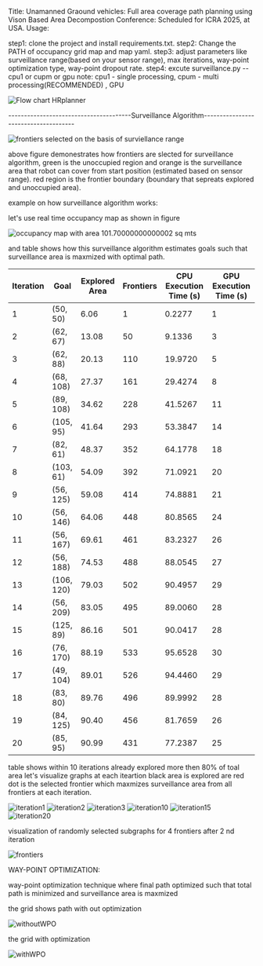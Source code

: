 Title: Unamanned Graound vehicles: Full area coverage path planning using Vison Based Area Decompostion
Conference: Scheduled for ICRA 2025, at USA.
Usage:

step1: clone the project and install requirements.txt.
step2: Change the PATH of occupancy grid map and map yaml.
step3: adjust parameters like surveillance range(based on your sensor range), max iterations, way-point optimization type, way-point dropout rate.
step4: excute surveillance.py -- cpu1 or cupm or gpu   note: cpu1 - single processing, cpum - multi processing(RECOMMENDED) , GPU

![Flow chart HRplanner](./flow_chart.png)




---------------------------------------Surveillance Algorithm-------------------------------------




![frontiers selected on the basis of surviellance range](./grid_maps/frontier.png)

above figure demonestrates how frontiers are slected for surveillance algorithm, green is the unoccupied region and orange is the surveillance area that robot can cover from start position (estimated based on sensor range). red region is the frontier boundary (boundary that sepreats explored and unoccupied area).

example on how surveillance algorithm works:

let's use real time occupancy map as shown in figure

![occupancy map with area 101.70000000000002 sq mts ](./grid_maps/original_map.png)

and table shows how this surveillance algorithm estimates goals such that surveillance area is maxmized with optimal path.

| Iteration | Goal      | Explored Area | Frontiers | CPU Execution Time (s) | GPU Execution Time (s) |
|-----------|-----------|---------------|-----------|------------------------|------------------------|
| 1         | (50, 50)  | 6.06          | 1         | 0.2277                 | 1                      |
| 2         | (62, 67)  | 13.08         | 50        | 9.1336                 | 3                      |
| 3         | (62, 88)  | 20.13         | 110       | 19.9720                | 5                      |
| 4         | (68, 108) | 27.37         | 161       | 29.4274                | 8                      |
| 5         | (89, 108) | 34.62         | 228       | 41.5267                | 11                     |
| 6         | (105, 95) | 41.64         | 293       | 53.3847                | 14                     |
| 7         | (82, 61)  | 48.37         | 352       | 64.1778                | 18                     |
| 8         | (103, 61) | 54.09         | 392       | 71.0921                | 20                     |
| 9         | (56, 125) | 59.08         | 414       | 74.8881                | 21                     |
| 10        | (56, 146) | 64.06         | 448       | 80.8565                | 24                     |
| 11        | (56, 167) | 69.61         | 461       | 83.2327                | 26                     |
| 12        | (56, 188) | 74.53         | 488       | 88.0545                | 27                     |
| 13        | (106, 120)| 79.03         | 502       | 90.4957                | 29                     |
| 14        | (56, 209) | 83.05         | 495       | 89.0060                | 28                     |
| 15        | (125, 89) | 86.16         | 501       | 90.0417                | 28                     |
| 16        | (76, 170) | 88.19         | 533       | 95.6528                | 30                     |
| 17        | (49, 104) | 89.01         | 526       | 94.4460                | 29                     |
| 18        | (83, 80)  | 89.76         | 496       | 89.9992                | 28                     |
| 19        | (84, 125) | 90.40         | 456       | 81.7659                | 26                     |
| 20        | (85, 95)  | 90.99         | 431       | 77.2387                | 25                     |



table shows within 10 iterations already explored more then 80% of toal area let's visualize graphs at each iteartion black area is explored are red dot is the selected frontier which maxmizes surveillance area from all frontiers at each iteration.

![iteration1](./grid_maps/iteration1.png)
![iteration2](./grid_maps/iteration2.png)
![iteration3](./grid_maps/iteration3.png)
![iteration10](./grid_maps/iteration10.png)
![iteration15](./grid_maps/iteration15.png)
![iteration20](./grid_maps/iteration20.png)

visualization of randomly selected subgraphs for 4 frontiers after 2 nd iteration 





![frontiers](./grid_maps/frontiers.png)


WAY-POINT OPTIMIZATION:







way-point optimization technique where final path optimized such that total path is minimized and surveillance area is maxmized


the grid shows path with out optimization



![withoutWPO](./grid_maps/without_wpo.png)



the grid with optimization 



![withWPO](./grid_maps/with_wpo.png)


